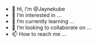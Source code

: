 - 👋 Hi, I’m @Jaynekube
- 👀 I’m interested in ...
- 🌱 I’m currently learning ...
- 💞️ I’m looking to collaborate on ...
- 📫 How to reach me ...

<!---
Jaynekube/Jaynekube is a ✨ special ✨ repository because its `README.md` (this file) appears on your GitHub profile.
You can click the Preview link to take a look at your changes.
--->
